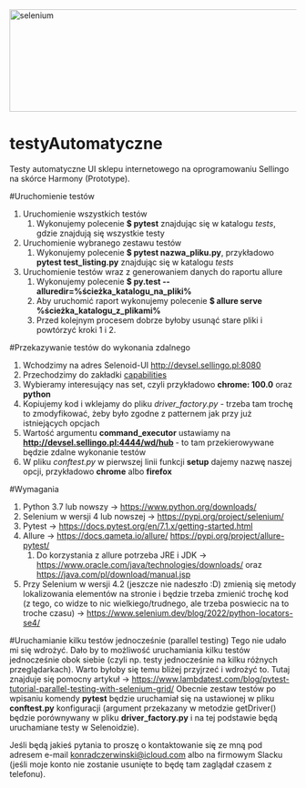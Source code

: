 <img src="https://upload.wikimedia.org/wikipedia/commons/thumb/9/9f/Selenium_logo.svg/1280px-Selenium_logo.svg.png" alt="selenium" width="700" height="180">

<h1> testyAutomatyczne</h1>
Testy automatyczne UI sklepu internetowego na oprogramowaniu Sellingo na skórce Harmony (Prototype).

#Uruchomienie testów
1. Uruchomienie wszystkich testów
   1. Wykonujemy polecenie <b>$ pytest</b> znajdując się w katalogu <i>tests</i>, gdzie znajdują się wszystkie testy
2. Uruchomienie wybranego zestawu testów
   1. Wykonujemy polecenie <b>$ pytest nazwa_pliku.py</b>, przykładowo <b> pytest test_listing.py</b> znajdując się w katalogu <i>tests</i>
3. Uruchomienie testów wraz z generowaniem danych do raportu allure
   1. Wykonujemy polecenie <b>$ py.test --alluredir=%ścieżka_katalogu_na_pliki% </b>
   2. Aby uruchomić raport wykonujemy polecenie <b>$ allure serve %ścieżka_katalogu_z_plikami%</b>
   3. Przed kolejnym procesem dobrze byłoby usunąć stare pliki i powtórzyć kroki 1 i 2.

#Przekazywanie testów do wykonania zdalnego
1. Wchodzimy na adres Selenoid-UI http://devsel.sellingo.pl:8080
2. Przechodzimy do zakładki <a href="http://devsel.sellingo.pl:8080/#/capabilities/">capabilities</a>
3. Wybieramy interesujący nas set, czyli przykładowo <b>chrome: 100.0</b> oraz <b>python</b>
4. Kopiujemy kod i wklejamy do pliku <i>driver_factory.py</i> - trzeba tam trochę to zmodyfikować, żeby było zgodne z patternem jak przy już istniejących opcjach
5. Wartość argumentu <b>command_executor</b> ustawiamy na <b>http://devsel.sellingo.pl:4444/wd/hub </b> - to tam przekierowywane będzie zdalne wykonanie testów
6. W pliku <i>conftest.py</i> w pierwszej linii funkcji <b>setup</b> dajemy nazwę naszej opcji, przykładowo <b>chrome</b> albo <b>firefox</b> 

#Wymagania
1. Python 3.7 lub nowszy  -> https://www.python.org/downloads/
2. Selenium w wersji 4 lub nowszej -> https://pypi.org/project/selenium/
3. Pytest -> https://docs.pytest.org/en/7.1.x/getting-started.html
4. Allure -> https://docs.qameta.io/allure/ https://pypi.org/project/allure-pytest/
   1. Do korzystania z allure potrzeba JRE i JDK -> https://www.oracle.com/java/technologies/downloads/ oraz https://java.com/pl/download/manual.jsp
5. Przy Selenium w wersji 4.2 (jeszcze nie nadeszło :D) zmienią się metody lokalizowania elementów na stronie i będzie trzeba zmienić trochę kod (z tego, co widze to nic wielkiego/trudnego, ale trzeba poswiecic na to troche czasu) -> https://www.selenium.dev/blog/2022/python-locators-se4/

#Uruchamianie kilku testów jednocześnie (parallel testing)
Tego nie udało mi się wdrożyć. Dało by to możliwość uruchamiania kilku testów jednocześnie obok siebie (czyli np. testy jednocześnie na kilku różnych przeglądarkach). Warto byłoby się temu bliżej przyjrzeć
i wdrożyć to. Tutaj znajduje się pomocny artykuł -> https://www.lambdatest.com/blog/pytest-tutorial-parallel-testing-with-selenium-grid/ 
Obecnie zestaw testów po wpisaniu komendy <b>pytest</b> będzie uruchamiał się na ustawionej w pliku <b>conftest.py</b> konfiguracji (argument przekazany w metodzie getDriver() będzie porównywany w pliku <b>driver_factory.py</b> i na tej podstawie będą uruchamiane testy w Selenoidzie).

Jeśli będą jakieś pytania to proszę o kontaktowanie się ze mną pod adresem e-mail <a href="mailto:konradczerwinski@icloud.com">konradczerwinski@icloud.com</a> albo na firmowym Slacku (jeśli moje konto nie zostanie usunięte to będę tam zaglądał czasem z telefonu).

